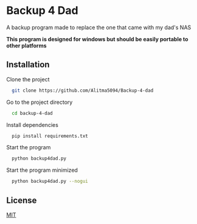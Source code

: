 
# Backup 4 Dad

A backup program made to replace the one that came with my dad's NAS

**This program is designed for windows but should be easily portable to other platforms**


## Installation

Clone the project

```bash
  git clone https://github.com/Alitma5094/Backup-4-dad
```

Go to the project directory

```bash
  cd backup-4-dad
```

Install dependencies

```bash
  pip install requirements.txt
```

Start the program

```bash
  python backup4dad.py
```

Start the program minimized

```bash
  python backup4dad.py --nogui
```


## License

[MIT](https://choosealicense.com/licenses/mit/)

